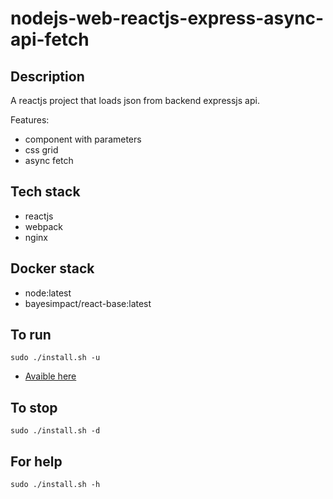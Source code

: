 # nodejs-web-reactjs-express-async-api-fetch

## Description
A reactjs project that loads json from 
backend expressjs api.

Features: 
- component with parameters
- css grid
- async fetch

## Tech stack
- reactjs
- webpack
- nginx

## Docker stack
- node:latest
- bayesimpact/react-base:latest

## To run
`sudo ./install.sh -u`
- [Avaible here](http://localhost)

## To stop
`sudo ./install.sh -d`

## For help
`sudo ./install.sh -h`
